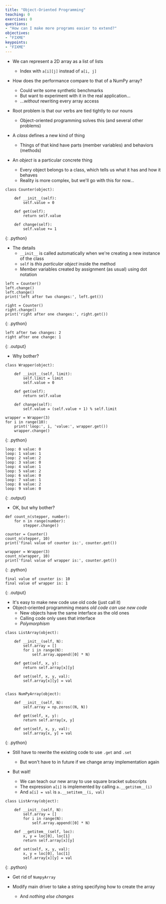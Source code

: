 ```yaml
---
title: "Object-Oriented Programming"
teaching: 0
exercises: 0
questions:
- "How can I make more programs easier to extend?"
objectives:
- "FIXME"
keypoints:
- "FIXME"
---
```


* We can represent a 2D array as a list of lists
  * Index with `a[i][j]` instead of `a[i, j]`

* How does the performance compare to that of a NumPy array?
  * Could write some synthetic benchmarks
  * But want to experiment with it in the real application...
  * ...*without* rewriting every array access

* Root problem is that our verbs are tied tightly to our nouns
  * Object-oriented programming solves this (and several other problems)

* A *class* defines a new kind of thing
  * Things of that kind have parts (member variables) and behaviors (methods)

* An *object* is a particular concrete thing
  * Every object belongs to a class, which tells us what it has and how it behaves
  * Reality is more complex, but we'll go with this for now...

~~~
class Counter(object):

    def __init__(self):
        self.value = 0

    def get(self):
        return self.value

    def change(self):
        self.value += 1
~~~
{: .python}

* The details
  * `__init__` is called automatically when we're creating a new instance of the class
  * `self` is *this particular object* inside the method
  * Member variables created by assignment (as usual) using dot notation

~~~
left = Counter()
left.change()
left.change()
print('left after two changes:', left.get())

right = Counter()
right.change()
print('right after one changes:', right.get())
~~~
{: .python}

~~~
left after two changes: 2
right after one change: 1
~~~
{: .output}

* Why bother?

~~~
class Wrapper(object):

    def __init__(self, limit):
        self.limit = limit
        self.value = 0

    def get(self):
        return self.value

    def change(self):
        self.value = (self.value + 1) % self.limit

wrapper = Wrapper(3)
for i in range(10):
    print('loop:', i, 'value:', wrapper.get())
    wrapper.change()
~~~
{: .python}

~~~
loop: 0 value: 0
loop: 1 value: 1
loop: 2 value: 2
loop: 3 value: 0
loop: 4 value: 1
loop: 5 value: 2
loop: 6 value: 0
loop: 7 value: 1
loop: 8 value: 2
loop: 9 value: 0
~~~
{: .output}

* OK, but why bother?

~~~
def count_n(stepper, number):
    for n in range(number):
        stepper.change()

counter = Counter()
count_n(stepper, 10)
print('final value of counter is:', counter.get())

wrapper = Wrapper(3)
count_n(wrapper, 10)
print('final value of wrapper is:', counter.get())
~~~
{: .python}

~~~
final value of counter is: 10
final value of wrapper is: 1
~~~
{: .output}

* It's easy to make new code use old code (just call it)
* Object-oriented programming means *old code can use new code*
  * New objects have the same interface as the old ones
  * Calling code only uses that interface
  * *Polymorphism*

~~~
class ListArray(object):

    def __init__(self, N):
        self.array = []
        for i in range(N):
            self.array.append([0] * N)

    def get(self, x, y):
        return self.array[x][y]

    def set(self, x, y, val):
        self.array[x][y] = val


class NumPyArray(object):

    def __init__(self, N):
        self.array = np.zeros((N, N))

    def get(self, x, y):
        return self.array[x, y]

    def set(self, x, y, val):
        self.array[x, y] = val
~~~
{: .python}

* Still have to rewrite the existing code to use `.get` and `.set`
  * But won't have to in future if we change array implementation again

* But wait!
  * We can teach our new array to use square bracket subscripts
  * The expression `a[i]` is implemented by calling `a.__getitem__(i)`
  * And `a[i] = val` is `a.__setitem__(i, val)`

~~~
class ListArray(object):

    def __init__(self, N):
        self.array = []
        for i in range(N):
            self.array.append([0] * N)

    def __getitem__(self, loc):
        x, y = loc[0], loc[1]
        return self.array[x][y]

    def set(self, x, y, val):
        x, y = loc[0], loc[1]
        self.array[x][y] = val
~~~
{: .python}

* Get rid of `NumpyArray`

* Modify main driver to take a string specifying how to create the array
  * And *nothing else changes*
